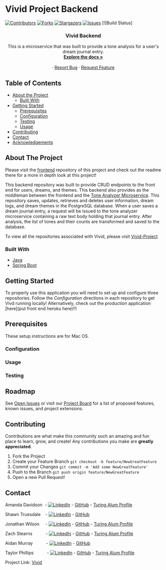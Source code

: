 # Vivid Project Backend

<!-- PROJECT SHIELDS -->
[![Contributors][contributors-shield]][contributors-url]
[![Forks][forks-shield]][forks-url]
[![Stargazers][stars-shield]][stars-url]
[![Issues][issues-shield]][issues-url]
[![Build Status]


  <h3 align="center">Vivid Backend</h3>

  <p align="center">
    This is a microservice that was built to provide a tone analysis for a user's dream journal entry.
    <br />
    <a href="https://github.com/Vivid-Project/microservice"><strong>Explore the docs »</strong></a>
    <br />
    <br />
    <!-- for adding a demo video
    <a href="Add our video link here">View Demo</a>  · -->
    ·
    <a href="https://https://github.com/Vivid-Project/microservice/issues">Report Bug</a>
    ·
    <a href="https://https://github.com/Vivid-Project/microservice/issues">Request Feature</a>
  </p>
</p>




<!-- TABLE OF CONTENTS -->
## Table of Contents

* [About the Project](#about-the-project)
  * [Built With](#built-with)
* [Getting Started](#getting-started)
  * [Prerequisites](#prerequisites)
  * [Configuration](#configuration)
  * [Testing](#testing)
  * [Usage](#usage)
* [Contributing](#contributing)
* [Contact](#contact)
* [Acknowledgements](#acknowledgements)




<!-- ABOUT THE PROJECT -->
## About The Project
Please visit the [frontend](https://https://github.com/Vivid-Project/frontend) repository of this project and check out the readme there for a more in depth look at this project!

This backend repository was built to provide CRUD endpoints to the front end for users, dreams, and themes. This backend also provides as the middleman between the frontend and the [Tone Analyzer Microservice](https://github.com/Vivid-Project/microservice). This repository saves, updates, retrieves and deletes user information, dream logs, and dream themes in the PostgreSQL database.  When a user saves a dream journal entry, a request will be issued to the tone analyzer microservice containing a raw text body holding that journal entry. After analysis, the list of tones and their counts are transformed and saved to the database.

To view all the repositories associated with Vivid, please visit [Vivid-Project](https://github.com/Vivid-Project)

### Built With


* [Java](https://www.oracle.com/java/technologies/javase-jdk11-downloads.html)
* [Spring Boot](https://spring.io/projects/spring-boot)


<!-- GETTING STARTED -->
## Getting Started

To properly use this application you will need to set up and configure three repositories. Follow the *Configuration* directions in each repository to get Vivd running locally! Alternatively, check out the production application [here](put front end heroku here)!!!

## Prerequisites
These setup instructions are for Mac OS.

### Configuration


### Usage


### Testing


<!-- ROADMAP -->
## Roadmap

See [Open Issues](https://github.com/Vivid-Project/microservice/issues) or visit our [Project Board](https://github.com/orgs/Vivid-Project/projects/1) for a list of proposed features, known issues, and project extensions.


<!-- CONTRIBUTING -->
## Contributing

Contributions are what make this community such an amazing and fun place to learn, grow, and create! Any contributions you make are **greatly appreciated**.

1. Fork the Project
2. Create your Feature Branch ```git checkout -b feature/NewGreatFeature```
3. Commit your Changes ```git commit -m 'Add some NewGreatFeature'```
4. Push to the Branch ```git push origin feature/NewGreatFeature```
5. Open a new Pull Request!


<!-- CONTACT -->
## Contact

Amanda Davidson &nbsp;- [![LinkedIn][linkedin-shield]](https://www.linkedin.com/in/amanda-davidson02/) - [GitHub](https://github.com/ADavidson02) - [Turing Alum Profile](https://alumni.turing.io/alumni/amanda-davidson)

Shawn Truesdale &nbsp;&nbsp;&nbsp;- [![LinkedIn][linkedin-shield]](https://www.linkedin.com/in/shawntruesdale/) - [GitHub](https://github.com/Shawntru)

Jonathan Wilson &nbsp;&nbsp;&nbsp;&nbsp;- [![LinkedIn][linkedin-shield]](https://www.linkedin.com/in/jonathan--wilson/) - [GitHub](https://github.com/Jonathan-M-Wilson) - [Turing Alum Profile](https://alumni.turing.io/alumni/jonathan-wilson)

Zach Stearns &nbsp;&nbsp;&nbsp;&nbsp;&nbsp;&nbsp;&nbsp;&nbsp;&nbsp;&nbsp;- [![LinkedIn][linkedin-shield]](https://www.linkedin.com/in/zach-stearns/) - [GitHub](https://github.com/Stearnzy) - [Turing Alum Profile](https://alumni.turing.io/alumni/zach-stearns)

Aidan Murray &nbsp;&nbsp;&nbsp;&nbsp;&nbsp;&nbsp;&nbsp;&nbsp;&nbsp;&nbsp;- [![LinkedIn][linkedin-shield]](https://www.linkedin.com/in/aidan-murray-teknoserval/) - [GitHub](https://github.com/TeknoServal)

Taylor Phillips &nbsp;&nbsp;&nbsp;&nbsp;&nbsp;&nbsp;&nbsp;&nbsp;&nbsp;&nbsp;- [![LinkedIn][linkedin-shield]](https://www.linkedin.com/in/taphill/) - [GitHub](https://github.com/taphill) - [Turing Alum Profile](https://alumni.turing.io/alumni/taylor-phillips)




Project Link: [Vivid](https://github.com/Vivid-Project)


<!-- ACKNOWLEDGEMENTS -->
<!-- Add resources that were used to help create this project here -->


<!-- MARKDOWN LINKS & IMAGES -->
[contributors-shield]: https://img.shields.io/github/contributors/Vivid-Project/microservice
[contributors-url]: https://github.com/Vivid-Project/microservice/graphs/contributors
[forks-shield]: https://img.shields.io/github/forks/Vivid-Project/microservice
[forks-url]: https://github.com/Vivid-Project/microservice/network/members
[stars-shield]: https://img.shields.io/github/stars/Vivid-Project/microservice
[stars-url]: https://github.com/Vivid-Project/microservice/stargazers
[issues-shield]: https://img.shields.io/github/issues/Vivid-Project/microservice
[issues-url]: https://https://github.com/Vivid-Project/microservice/issues
[linkedin-shield]: https://img.shields.io/badge/-LinkedIn-black.svg?style=flat-square&logo=linkedin&colorB=555
